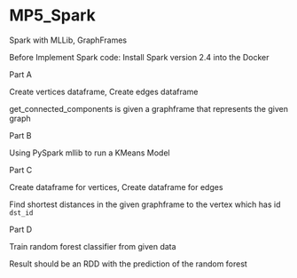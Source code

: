 # MP5_Spark
Spark with MLLib, GraphFrames

Before Implement Spark code: Install Spark version 2.4 into the Docker


Part A

Create vertices dataframe, Create edges dataframe

get_connected_components is given a graphframe that represents the given graph

Part B

Using PySpark mllib to run a KMeans Model

Part C

Create dataframe for vertices, Create dataframe for edges

Find shortest distances in the given graphframe to the vertex which has id `dst_id`

Part D

Train random forest classifier from given data

Result should be an RDD with the prediction of the random forest 

